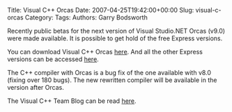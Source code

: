 Title: Visual C++ Orcas
Date: 2007-04-25T19:42:00+00:00
Slug: visual-c-orcas
Category: 
Tags: 
Authors: Garry Bodsworth

Recently public betas for the next version of Visual Studio.NET Orcas (v9.0) were made available.  It is possible to get hold of the free Express versions.

You can download Visual C++ Orcas <a href="http://msdn.microsoft.com/vstudio/express/future/visualc/default.aspx">here</a>.  And all the other Express versions can be accessed <a href="http://msdn.microsoft.com/vstudio/express/future/">here</a>.

The C++ compiler with Orcas is a bug fix of the one available with v8.0 (fixing over 180 bugs).  The new rewritten compiler will be available in the version after Orcas.

The Visual C++ Team Blog can be read <a href="http://blogs.msdn.com/vcblog/">here</a>.
